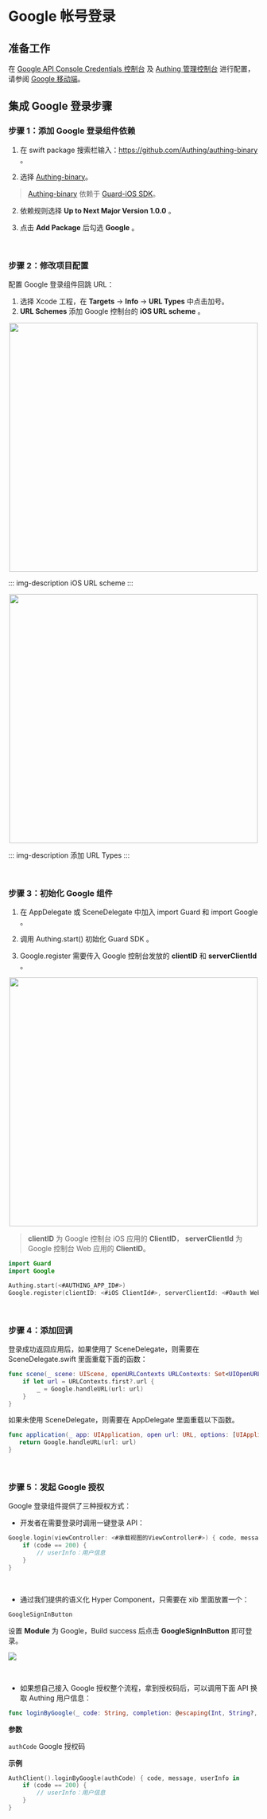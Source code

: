 # Google 帐号登录

<LastUpdated/>

## 准备工作

在 [Google API Console Credentials 控制台](https://console.cloud.google.com/apis/credentials) 及 [Authing 管理控制台](https://www.authing.cn/) 进行配置，请参阅 [Google 移动端](https://docs.authing.cn/v2/guides/connections/social/google-mobile/)。


## 集成 Google 登录步骤

### 步骤 1：添加 Google 登录组件依赖

1. 在 swift package 搜索栏输入：https://github.com/Authing/authing-binary 。

2. 选择 [Authing-binary](https://github.com/Authing/authing-binary)。
> [Authing-binary](https://github.com/Authing/authing-binary) 依赖于 [Guard-iOS SDK](https://github.com/Authing/guard-ios)。

2. 依赖规则选择 **Up to Next Major Version 1.0.0** 。

3. 点击 **Add Package** 后勾选 **Google** 。

<br>

### 步骤 2：修改项目配置

配置 Google 登录组件回跳 URL：
1. 选择 Xcode 工程，在 **Targets** -> **Info** -> **URL Types** 中点击加号。
2. **URL Schemes** 添加 Google 控制台的 **iOS URL scheme** 。

<img src="./images/google/3.png" height=500 style="display:block;margin: 0 auto;">

::: img-description
iOS URL scheme
:::

<img src="./images/google/2.png" height=500 style="display:block;margin: 0 auto;">

::: img-description
添加 URL Types
:::

<br>

### 步骤 3：初始化 Google 组件

1. 在 AppDelegate 或 SceneDelegate 中加入 import Guard 和 import Google 。

2. 调用 Authing.start() 初始化 Guard SDK 。

3. Google.register 需要传入 Google 控制台发放的 **clientID** 和 **serverClientId** 。

<img src="./images/google/4.png" height=500 style="display:block;margin: 0 auto;">

> **clientID** 为 Google 控制台 iOS 应用的 **ClientID**，
> **serverClientId** 为 Google 控制台 Web 应用的 **ClientID**。

```swift
import Guard
import Google

Authing.start(<#AUTHING_APP_ID#>)
Google.register(clientID: <#iOS ClientId#>, serverClientId: <#Oauth Web ClientId#>)
 ```
 
<br>

### 步骤 4：添加回调

登录成功返回应用后，如果使用了 SceneDelegate，则需要在 SceneDelegate.swift 里面重载下面的函数：

```swift
func scene(_ scene: UIScene, openURLContexts URLContexts: Set<UIOpenURLContext>) {
    if let url = URLContexts.first?.url {
        _ = Google.handleURL(url: url)
    }
}
 ```

如果未使用 SceneDelegate，则需要在 AppDelegate 里面重载以下函数。

```swift
func application(_ app: UIApplication, open url: URL, options: [UIApplication.OpenURLOptionsKey : Any] = [:]) -> Bool {
   return Google.handleURL(url: url)
}
 ```

<br>

### 步骤 5：发起 Google 授权
Google 登录组件提供了三种授权方式：

- 开发者在需要登录时调用一键登录 API：

```swift
Google.login(viewController: <#承载视图的ViewController#>) { code, message, userInfo in
    if (code == 200) {
        // userInfo：用户信息
    }
}
```

<br>

- 通过我们提供的语义化 Hyper Component，只需要在 xib 里面放置一个：

```swift
GoogleSignInButton
```

设置 **Module** 为 Google，Build success 后点击 **GoogleSignInButton** 即可登录。

![](./images/google/1.png)

<br>

- 如果想自己接入 Google 授权整个流程，拿到授权码后，可以调用下面 API 换取 Authing 用户信息：

```swift
func loginByGoogle(_ code: String, completion: @escaping(Int, String?, UserInfo?) -> Void)
```

**参数**

`authCode` Google 授权码

**示例**

```swift
AuthClient().loginByGoogle(authCode) { code, message, userInfo in
    if (code == 200) {
        // userInfo：用户信息
    }
}
```